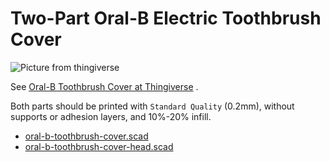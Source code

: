 # Two-Part Oral-B Electric Toothbrush Cover

![Picture from thingiverse](https://cdn.thingiverse.com/assets/86/2d/30/80/83/featured_preview_7c9f40c7-e24d-4e45-8190-428baee583b7.jpg)

See [Oral-B Toothbrush Cover at Thingiverse](https://www.thingiverse.com/thing:5764152) .

Both parts should be printed with `Standard Quality` (0.2mm), without supports or adhesion layers, and 10%-20% infill.

* [oral-b-toothbrush-cover.scad](oral-b-toothbrush-cover.scad)
* [oral-b-toothbrush-cover-head.scad](oral-b-toothbrush-cover-head.scad)
